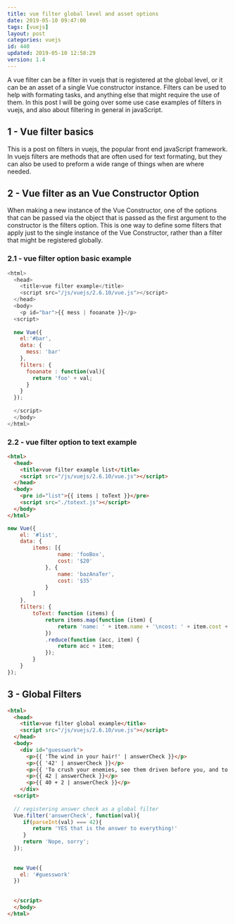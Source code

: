 ```yaml
---
title: vue filter global level and asset options
date: 2019-05-10 09:47:00
tags: [vuejs]
layout: post
categories: vuejs
id: 440
updated: 2019-05-10 12:58:29
version: 1.4
---
```


A vue filter can be a filter in vuejs that is registered at the global level, or it can be an asset of a single Vue constructor instance. Filters can be used to help with formating tasks, and anything else that might require the use of them. In this post I will be going over some use case examples of filters in vuejs, and also about filtering in general in javaScript.

<!-- more -->

## 1 - Vue filter basics

This is a post on filters in vuejs, the popular front end javaScript framework. In vuejs filters are methods that are often used for text formating, but they can also be used to preform a wide range of things when are where needed.

## 2 - Vue filter as an Vue Constructor Option

When making a new instance of the Vue Constructor, one of the options that can be passed via the object that is passed as the first argument to the constructor is the filters option. This is one way to define some filters that apply just to the single instance of the Vue Constructor, rather than a filter that might be registered globally.

### 2.1 - vue filter option basic example

```js
<html>
  <head>
    <title>vue filter example</title>
    <script src="/js/vuejs/2.6.10/vue.js"></script>
  </head>
  <body>
    <p id="bar">{{ mess | fooanate }}</p>
  <script>
  
  new Vue({
    el:'#bar',
    data: {
      mess: 'bar'
    },
    filters: {
      fooanate : function(val){
        return 'foo' + val;
      }
    }
  });
  
  </script>
  </body>
</html>
```

### 2.2 - vue filter option to text example

```html
<html>
  <head>
    <title>vue filter example list</title>
    <script src="/js/vuejs/2.6.10/vue.js"></script>
  </head>
  <body>
    <pre id="list">{{ items | toText }}</pre>
    <script src="./totext.js"></script>
  </body>
</html>
```

```js
new Vue({
    el: '#list',
    data: {
        items: [{
                name: 'fooBox',
                cost: '$20'
            }, {
                name: 'bazAnaTer',
                cost: '$35'
            }
        ]
    },
    filters: {
        toText: function (items) {
            return items.map(function (item) {
                return 'name: ' + item.name + '\ncost: ' + item.cost + '\n\n';
            })
            .reduce(function (acc, item) {
                return acc + item;
            });
        }
    }
});
```

## 3 - Global Filters

```html
<html>
  <head>
    <title>vue filter global example</title>
    <script src="/js/vuejs/2.6.10/vue.js"></script>
  </head>
  <body>
    <div id="guesswork">
      <p>{{ 'The wind in your hair!' | answerCheck }}</p>
      <p>{{ '42' | answerCheck }}</p>
      <p>{{ 'To crush your enemies, see them driven before you, and to hear the lamentation of their women' | answerCheck }}</p>
      <p>{{ 42 | answerCheck }}</p>
      <p>{{ 40 + 2 | answerCheck }}</p>
    </div>
  <script>
  
  // registering answer check as a global filter
  Vue.filter('answerCheck', function(val){
     if(parseInt(val) === 42){
        return 'YES that is the answer to everything!'
     }
     return 'Nope, sorry';
  });
  
  
  new Vue({
    el: '#guesswork'
  })
  
  
  </script>
  </body>
</html>
```